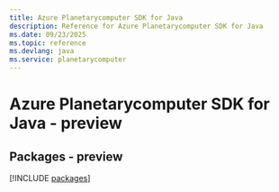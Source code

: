 ```yaml
---
title: Azure Planetarycomputer SDK for Java
description: Reference for Azure Planetarycomputer SDK for Java
ms.date: 09/23/2025
ms.topic: reference
ms.devlang: java
ms.service: planetarycomputer
---
```

# Azure Planetarycomputer SDK for Java - preview
## Packages - preview
[!INCLUDE [packages](planetarycomputer-index.md)]